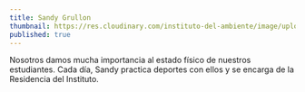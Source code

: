 ```yaml
---
title: Sandy Grullon
thumbnail: https://res.cloudinary.com/instituto-del-ambiente/image/upload/c_scale,q_80,w_550/teachers/sandy-grullon.jpg
published: true
---
```


Nosotros damos mucha importancia al estado físico de nuestros estudiantes. Cada día, Sandy practica deportes con ellos y se encarga de la Residencia del Instituto.